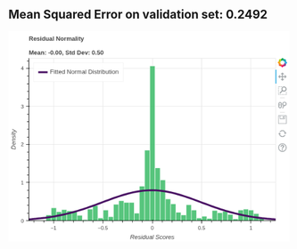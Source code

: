 
## Mean Squared Error on validation set: 0.2492

<p align='center'> <img src='residuals.png' alt='Residuals'> </p>
